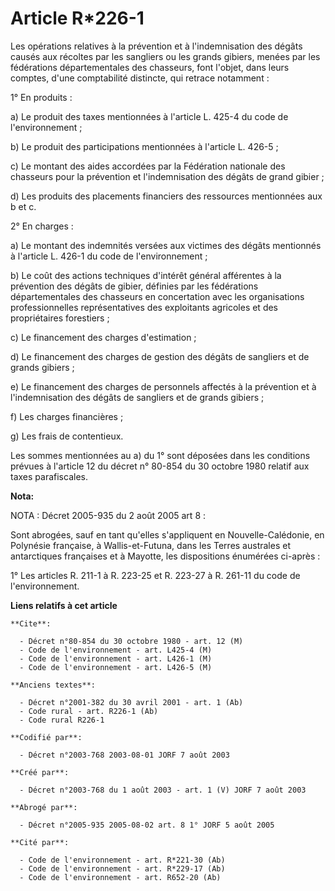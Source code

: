 # Article R*226-1

Les opérations relatives à la prévention et à l'indemnisation des dégâts causés aux récoltes par les sangliers ou les grands
gibiers, menées par les fédérations départementales des chasseurs, font l'objet, dans leurs comptes, d'une comptabilité
distincte, qui retrace notamment :

1° En produits :

a) Le produit des taxes mentionnées à l'article L. 425-4 du code de l'environnement ;

b) Le produit des participations mentionnées à l'article L. 426-5 ;

c) Le montant des aides accordées par la Fédération nationale des chasseurs pour la prévention et l'indemnisation des dégâts
de grand gibier ;

d) Les produits des placements financiers des ressources mentionnées aux b et c.

2° En charges :

a) Le montant des indemnités versées aux victimes des dégâts mentionnés à l'article L. 426-1 du code de l'environnement ;

b) Le coût des actions techniques d'intérêt général afférentes à la prévention des dégâts de gibier, définies par les
fédérations départementales des chasseurs en concertation avec les organisations professionnelles représentatives des
exploitants agricoles et des propriétaires forestiers ;

c) Le financement des charges d'estimation ;

d) Le financement des charges de gestion des dégâts de sangliers et de grands gibiers ;

e) Le financement des charges de personnels affectés à la prévention et à l'indemnisation des dégâts de sangliers et de
grands gibiers ;

f) Les charges financières ;

g) Les frais de contentieux.

Les sommes mentionnées au a) du 1° sont déposées dans les conditions prévues à l'article 12 du décret n° 80-854 du 30 octobre
1980 relatif aux taxes parafiscales.

**Nota:**

NOTA : Décret 2005-935 du 2 août 2005 art 8 :

Sont abrogées, sauf en tant qu'elles s'appliquent en Nouvelle-Calédonie, en Polynésie française, à Wallis-et-Futuna, dans les
Terres australes et antarctiques françaises et à Mayotte, les dispositions énumérées ci-après :

1° Les articles R. 211-1 à R. 223-25 et R. 223-27 à R. 261-11 du code de l'environnement.

**Liens relatifs à cet article**

	**Cite**:

	  - Décret n°80-854 du 30 octobre 1980 - art. 12 (M)
	  - Code de l'environnement - art. L425-4 (M)
	  - Code de l'environnement - art. L426-1 (M)
	  - Code de l'environnement - art. L426-5 (M)

	**Anciens textes**:

	  - Décret n°2001-382 du 30 avril 2001 - art. 1 (Ab)
	  - Code rural - art. R226-1 (Ab)
	  - Code rural R226-1

	**Codifié par**:

	  - Décret n°2003-768 2003-08-01 JORF 7 août 2003

	**Créé par**:

	  - Décret n°2003-768 du 1 août 2003 - art. 1 (V) JORF 7 août 2003

	**Abrogé par**:

	  - Décret n°2005-935 2005-08-02 art. 8 1° JORF 5 août 2005

	**Cité par**:

	  - Code de l'environnement - art. R*221-30 (Ab)
	  - Code de l'environnement - art. R*229-17 (Ab)
	  - Code de l'environnement - art. R652-20 (Ab)
